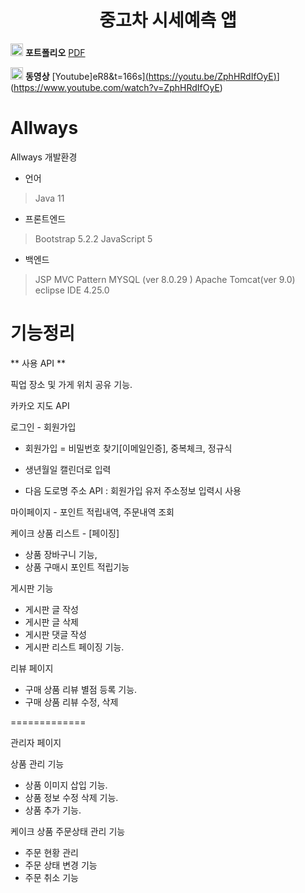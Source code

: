 <center><h1> 중고차 시세예측 앱 </h1> </center>

<img src =https://upload.wikimedia.org/wikipedia/commons/thumb/8/87/PDF_file_icon.svg/1667px-PDF_file_icon.svg.png width = 20,m height = 20 > **포트폴리오**  [PDF](https://github.com/vxornjs11/R-Spring-Flutter/blob/main/03.chasajo_Portfolio/chasajo.pdf)

<img src =https://cdn-icons-png.flaticon.com/512/1384/1384060.png width = 20,m height = 20 > **동영상** [Youtube]eR8&t=166s][(https://youtu.be/ZphHRdIfOyE)](https://www.youtube.com/watch?v=ZphHRdIfOyE)](https://www.youtube.com/watch?v=ZphHRdIfOyE)

# Allways

Allways 개발환경

- 언어
 > Java 11

- 프론트엔드
 > Bootstrap 5.2.2
 > JavaScript 5

- 백엔드
 > JSP MVC Pattern
 > MYSQL (ver 8.0.29 )
 > Apache Tomcat(ver 9.0)
 > eclipse IDE 4.25.0

# 기능정리

** 사용 API ** 

픽업 장소 및 가게 위치 공유 기능.

카카오 지도 API 

로그인 - 회원가입

 - 회원가입 = 비밀번호 찾기[이메일인증], 중복체크, 정규식

- 생년월일 캘린더로 입력

 - 다음 도로명 주소 API : 회원가입 유저 주소정보 입력시 사용

마이페이지 - 포인트 적립내역, 주문내역 조회

케이크 상품 리스트 - [페이징]

 - 상품 장바구니 기능,
 - 상품 구매시 포인트 적립기능

게시판 기능

 - 게시판 글 작성
 - 게시판 글 삭제
 - 게시판 댓글 작성
 - 게시판 리스트 페이징 기능.

리뷰 페이지

 - 구매 상품 리뷰 별점 등록 기능.
 - 구매 상품 리뷰 수정, 삭제

=============

관리자 페이지

상품 관리 기능

 - 상품 이미지 삽입 기능.
 - 상품 정보 수정 삭제 기능.
 - 상품 추가 기능.

케이크 상품 주문상태 관리 기능

 - 주문 현황 관리
 - 주문 상태 변경 기능
 - 주문 취소 기능
 
 
 
